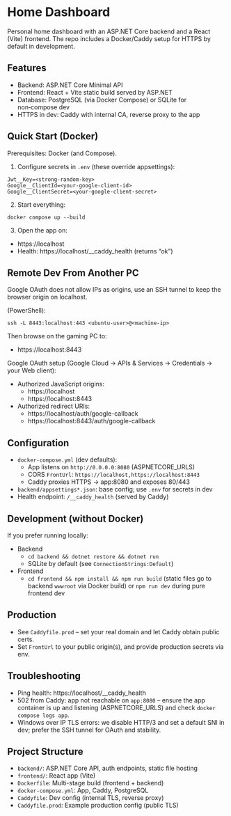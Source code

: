 # Home Dashboard

Personal home dashboard with an ASP.NET Core backend and a React (Vite) frontend. The repo includes a Docker/Caddy setup for HTTPS by default in development.

## Features

- Backend: ASP.NET Core Minimal API
- Frontend: React + Vite static build served by ASP.NET
- Database: PostgreSQL (via Docker Compose) or SQLite for non‑compose dev
- HTTPS in dev: Caddy with internal CA, reverse proxy to the app

## Quick Start (Docker)

Prerequisites: Docker (and Compose).

1) Configure secrets in `.env` (these override appsettings):

```
Jwt__Key=<strong-random-key>
Google__ClientId=<your-google-client-id>
Google__ClientSecret=<your-google-client-secret>
```

2) Start everything:

```
docker compose up --build
```

3) Open the app on:

- https://localhost
- Health: https://localhost/__caddy_health (returns “ok”)

## Remote Dev From Another PC

Google OAuth does not allow IPs as origins, use an SSH tunnel to keep the browser origin on localhost.

(PowerShell):

```
ssh -L 8443:localhost:443 <ubuntu-user>@<machine-ip>
```

Then browse on the gaming PC to:

- https://localhost:8443

Google OAuth setup (Google Cloud → APIs & Services → Credentials → your Web client):

- Authorized JavaScript origins:
  - https://localhost
  - https://localhost:8443
- Authorized redirect URIs:
  - https://localhost/auth/google-callback
  - https://localhost:8443/auth/google-callback

## Configuration

- `docker-compose.yml` (dev defaults):
  - App listens on `http://0.0.0.0:8080` (ASPNETCORE_URLS)
  - CORS `FrontUrl`: `https://localhost,https://localhost:8443`
  - Caddy proxies HTTPS → app:8080 and exposes 80/443
- `backend/appsettings*.json`: base config; use `.env` for secrets in dev
- Health endpoint: `/__caddy_health` (served by Caddy)

## Development (without Docker)

If you prefer running locally:

- Backend
  - `cd backend && dotnet restore && dotnet run`
  - SQLite by default (see `ConnectionStrings:Default`)
- Frontend
  - `cd frontend && npm install && npm run build` (static files go to backend `wwwroot` via Docker build) or `npm run dev` during pure frontend dev

## Production

- See `Caddyfile.prod` – set your real domain and let Caddy obtain public certs.
- Set `FrontUrl` to your public origin(s), and provide production secrets via env.

## Troubleshooting

- Ping health: https://localhost/__caddy_health
- 502 from Caddy: app not reachable on `app:8080` – ensure the app container is up and listening (ASPNETCORE_URLS) and check `docker compose logs app`.
- Windows over IP TLS errors: we disable HTTP/3 and set a default SNI in dev; prefer the SSH tunnel for OAuth and stability.

## Project Structure

- `backend/`: ASP.NET Core API, auth endpoints, static file hosting
- `frontend/`: React app (Vite)
- `Dockerfile`: Multi-stage build (frontend + backend)
- `docker-compose.yml`: App, Caddy, PostgreSQL
- `Caddyfile`: Dev config (internal TLS, reverse proxy)
- `Caddyfile.prod`: Example production config (public TLS)
